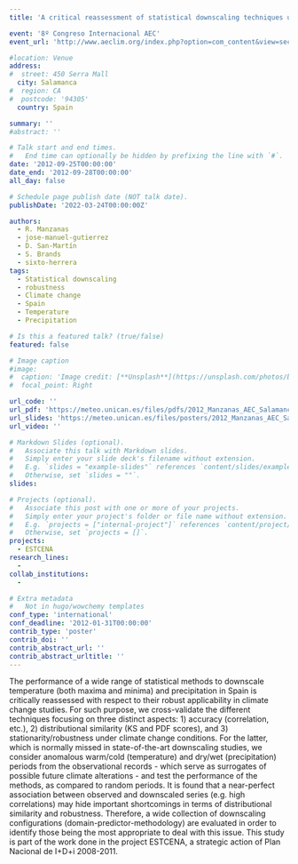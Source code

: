 ```yaml
---
title: 'A critical reassessment of statistical downscaling techniques under climate change conditions in Spain: Accuracy, distributional similarity and robustness'

event: '8º Congreso Internacional AEC'
event_url: 'http://www.aeclim.org/index.php?option=com_content&view=section&id=11&Itemid=78&lang=es'

#location: Venue
address:
#  street: 450 Serra Mall
  city: Salamanca
#  region: CA
#  postcode: '94305'
  country: Spain

summary: ''
#abstract: ''

# Talk start and end times.
#   End time can optionally be hidden by prefixing the line with `#`.
date: '2012-09-25T00:00:00'
date_end: '2012-09-28T00:00:00'
all_day: false

# Schedule page publish date (NOT talk date).
publishDate: '2022-03-24T00:00:00Z'

authors: 
  - R. Manzanas
  - jose-manuel-gutierrez
  - D. San-Martín
  - S. Brands
  - sixto-herrera
tags: 
  - Statistical downscaling
  - robustness
  - Climate change
  - Spain
  - Temperature
  - Precipitation

# Is this a featured talk? (true/false)
featured: false

# Image caption
#image:
#  caption: 'Image credit: [**Unsplash**](https://unsplash.com/photos/bzdhc5b3Bxs)'
#  focal_point: Right

url_code: ''
url_pdf: 'https://meteo.unican.es/files/pdfs/2012_Manzanas_AEC_Salamanca.pdf'
url_slides: 'https://meteo.unican.es/files/posters/2012_Manzanas_AEC_Salamanca_poster.pdf'
url_video: ''

# Markdown Slides (optional).
#   Associate this talk with Markdown slides.
#   Simply enter your slide deck's filename without extension.
#   E.g. `slides = "example-slides"` references `content/slides/example-slides.md`.
#   Otherwise, set `slides = ""`.
slides:

# Projects (optional).
#   Associate this post with one or more of your projects.
#   Simply enter your project's folder or file name without extension.
#   E.g. `projects = ["internal-project"]` references `content/project/deep-learning/index.md`.
#   Otherwise, set `projects = []`.
projects: 
  - ESTCENA
research_lines: 
  - 
collab_institutions: 
  - 

# Extra metadata
#   Not in hugo/wowchemy templates
conf_type: 'international'
conf_deadline: '2012-01-31T00:00:00'
contrib_type: 'poster'
contrib_doi: ''
contrib_abstract_url: ''
contrib_abstract_urltitle: ''
---
```


The performance of a wide range of statistical methods to downscale temperature (both maxima and minima) and precipitation in Spain is critically reassessed with respect to their robust applicability in climate change studies. For such purpose, we cross-validate the different techniques focusing on three distinct aspects: 1) accuracy (correlation, etc.), 2) distributional similarity (KS and PDF scores), and 3) stationarity/robustness under climate change conditions. For the latter, which is normally missed in state-of-the-art downscaling studies, we consider anomalous warm/cold (temperature) and dry/wet (precipitation) periods from the observational records - which serve as surrogates of possible future climate alterations - and test the performance of the methods, as compared to random periods. It is found that a near-perfect association between observed and downscaled series (e.g. high correlations) may hide important shortcomings in terms of distributional similarity and robustness. Therefore, a wide collection of downscaling configurations (domain-predictor-methodology) are evaluated in order to identify those being the most appropriate to deal with this issue.
This study is part of the work done in the project ESTCENA, a strategic action of Plan Nacional de I+D+i 2008-2011.
